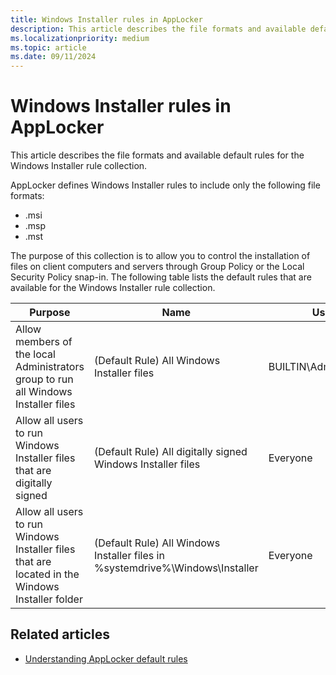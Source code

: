 ```yaml
---
title: Windows Installer rules in AppLocker
description: This article describes the file formats and available default rules for the Windows Installer rule collection.
ms.localizationpriority: medium
ms.topic: article
ms.date: 09/11/2024
---
```


# Windows Installer rules in AppLocker

This article describes the file formats and available default rules for the Windows Installer rule collection.

AppLocker defines Windows Installer rules to include only the following file formats:

- .msi
- .msp
- .mst

The purpose of this collection is to allow you to control the installation of files on client computers and servers through Group Policy or the Local Security Policy snap-in. The following table lists the default rules that are available for the Windows Installer rule collection.

| Purpose | Name | User | Rule condition type |
| --- | --- | --- | --- |
| Allow members of the local Administrators group to run all Windows Installer files| (Default Rule) All Windows Installer files| BUILTIN\Administrators| Path: *|
| Allow all users to run Windows Installer files that are digitally signed | (Default Rule) All digitally signed Windows Installer files| Everyone| Publisher: * (all signed files)|
| Allow all users to run Windows Installer files that are located in the Windows Installer folder | (Default Rule) All Windows Installer files in %systemdrive%\Windows\Installer| Everyone| Path: %windir%\Installer\*|

## Related articles

- [Understanding AppLocker default rules](understanding-applocker-default-rules.md)
